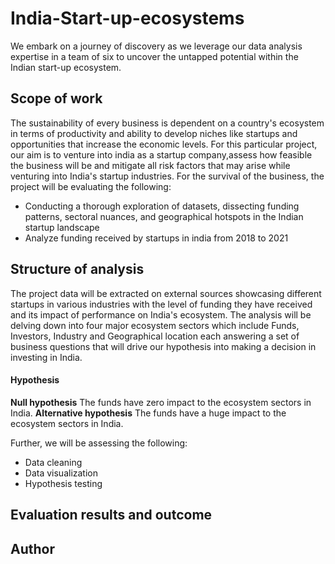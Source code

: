 # India-Start-up-ecosystems
We embark on a journey of discovery as we leverage our data analysis expertise in a team of six to uncover the untapped potential within the Indian start-up ecosystem.

## Scope of work 
The sustainability of every business is dependent on a country's ecosystem in terms of productivity and ability to develop niches like startups and opportunities that increase the economic levels. For this particular project, our aim is to venture into india as a startup company,assess how feasible the business will be and mitigate all risk factors that may arise while venturing into India's startup industries. For the survival of the business, the project will be evaluating the following: 
- Conducting a thorough exploration of datasets, dissecting funding patterns, sectoral nuances, and geographical hotspots in the Indian startup landscape
- Analyze funding received by startups in india from 2018 to 2021

## Structure of analysis 
The project data will be extracted on external sources showcasing different startups in various industries with the level of funding they have received and its impact of performance on India's ecosystem. The analysis will be delving down into four major ecosystem sectors which include Funds, Investors, Industry and Geographical location each answering a set of business questions that will drive our hypothesis into making a decision in investing in India.  
#### Hypothesis 
**Null hypothesis** 
The funds have zero impact to the ecosystem sectors in India.
**Alternative hypothesis** 
The funds have a huge impact to the ecosystem sectors in India.

Further, we will be assessing the following:
- Data cleaning
- Data visualization
- Hypothesis testing 

## Evaluation results and outcome


## Author 
